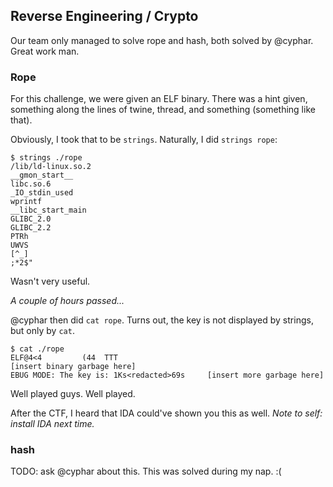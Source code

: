 Reverse Engineering / Crypto
----------------------------

Our team only managed to solve rope and hash, both solved by @cyphar.  Great work man.

### Rope ###

For this challenge, we were given an ELF binary.  There was a hint given, something along the lines of twine, thread, and something (something like that).

Obviously, I took that to be `strings`.  Naturally, I did `strings rope`:

```
$ strings ./rope
/lib/ld-linux.so.2
__gmon_start__
libc.so.6
_IO_stdin_used
wprintf
__libc_start_main
GLIBC_2.0
GLIBC_2.2
PTRh
UWVS
[^_]
;*2$"
```

Wasn't very useful.

*A couple of hours passed...*

@cyphar then did `cat rope`.  Turns out, the key is not displayed by strings, but only by `cat`.

```
$ cat ./rope
ELF@4<4         (44  TTT
[insert binary garbage here]
EBUG MODE: The key is: 1Ks<redacted>69s     [insert more garbage here]
```

Well played guys.  Well played.

After the CTF, I heard that IDA could've shown you this as well.  *Note to self: install IDA next time.*

### hash

TODO: ask @cyphar about this.  This was solved during my nap.  :(
